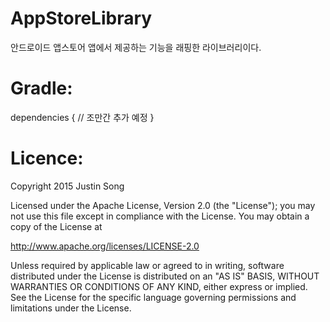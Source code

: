 # AppStoreLibrary
안드로이드 앱스토어 앱에서 제공하는 기능을 래핑한 라이브러리이다. 

# Gradle:
dependencies {
  // 조만간 추가 예정 
}

# Licence:

Copyright 2015 Justin Song

Licensed under the Apache License, Version 2.0 (the "License");
you may not use this file except in compliance with the License.
You may obtain a copy of the License at

   http://www.apache.org/licenses/LICENSE-2.0

Unless required by applicable law or agreed to in writing, software
distributed under the License is distributed on an "AS IS" BASIS,
WITHOUT WARRANTIES OR CONDITIONS OF ANY KIND, either express or implied.
See the License for the specific language governing permissions and
limitations under the License.
